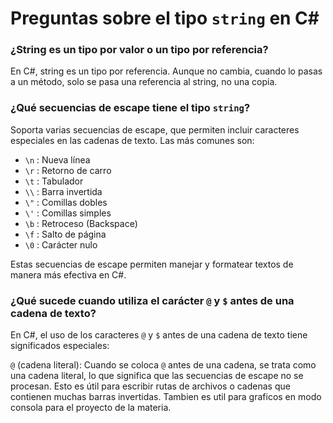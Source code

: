 # Preguntas sobre el tipo `string` en C#

### ¿String es un tipo por valor o un tipo por referencia?

En C#, string es un tipo por referencia. Aunque no cambia, cuando lo pasas a un método, solo se pasa una referencia al string, no una copia.

### ¿Qué secuencias de escape tiene el tipo `string`?

Soporta varias secuencias de escape, que permiten incluir caracteres especiales en las cadenas de texto. Las más comunes son:

- `\n` : Nueva línea
- `\r` : Retorno de carro
- `\t` : Tabulador
- `\\` : Barra invertida
- `\"` : Comillas dobles
- `\'` : Comillas simples
- `\b` : Retroceso (Backspace)
- `\f` : Salto de página
- `\0` : Carácter nulo

Estas secuencias de escape permiten manejar y formatear textos de manera más efectiva en C#.

### ¿Qué sucede cuando utiliza el carácter `@` y `$` antes de una cadena de texto?

En C#, el uso de los caracteres `@` y `$` antes de una cadena de texto tiene significados especiales:

`@` (cadena literal): Cuando se coloca `@` antes de una cadena, se trata como una cadena literal, lo que significa que las secuencias de escape no se procesan. Esto es útil para escribir rutas de archivos o cadenas que contienen muchas barras invertidas. Tambien es util para graficos en modo consola para el proyecto de la materia.
